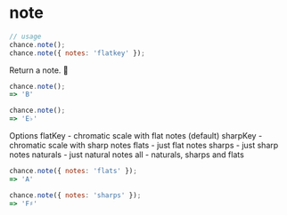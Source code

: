 # note

```js
// usage
chance.note();
chance.note({ notes: 'flatkey' });
```

Return a note. 🎵

```js
chance.note();
=> 'B'

chance.note();
=> 'E♭'
```

Options
flatKey - chromatic scale with flat notes (default)
sharpKey - chromatic scale with sharp notes
flats - just flat notes
sharps - just sharp notes
naturals - just natural notes
all - naturals, sharps and flats

```js
chance.note({ notes: 'flats' });
=> 'A'

chance.note({ notes: 'sharps' });
=> 'F♯'
```
